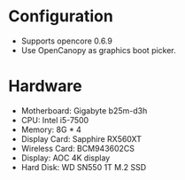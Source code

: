 # Configuration
* Supports opencore 0.6.9
* Use OpenCanopy as graphics boot picker.

# Hardware
* Motherboard: Gigabyte b25m-d3h
* CPU: Intel i5-7500
* Memory: 8G * 4
* Display Card: Sapphire RX560XT
* Wireless Card: BCM943602CS
* Display: AOC 4K display
* Hard Disk: WD SN550 1T M.2 SSD

